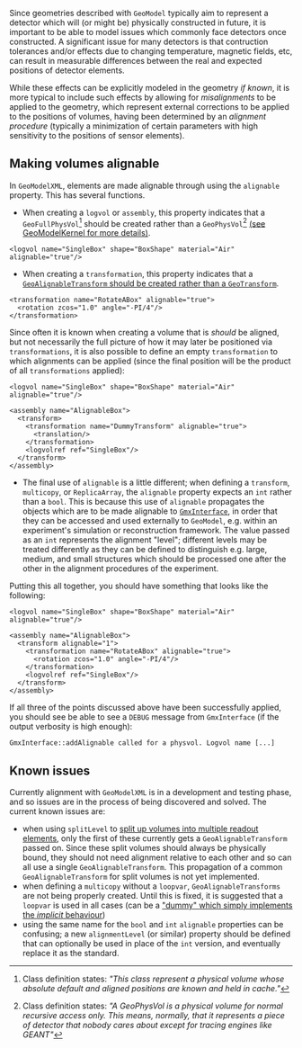 Since geometries described with `GeoModel` typically aim to represent a detector which will (or might be) physically constructed in future, it is important to be able to model issues which commonly face detectors once constructed. A significant issue for many detectors is that contruction tolerances and/or effects due to changing temperature, magnetic fields, etc, can result in measurable differences between the real and expected positions of detector elements.

While these effects can be explicitly modeled in the geometry *if known*, it is more typical to include such effects by allowing for *misalignments* to be applied to the geometry, which represent external corrections to be applied to the positions of volumes, having been determined by an *alignment procedure* (typically a minimization of certain parameters with high sensitivity to the positions of sensor elements).

## Making volumes alignable

In `GeoModelXML`, elements are made alignable through using the `alignable` property. This has several functions.

- When creating a `logvol` or `assembly`, this property indicates that a `GeoFullPhysVol`[^abbr1] should be created rather than a `GeoPhysVol`[^abbr2] [(see GeoModelKernel for more details)](../../kernel/overview/#physical-volumes-and-the-geometry-graph).

```
<logvol name="SingleBox" shape="BoxShape" material="Air" alignable="true"/>
```

- When creating a `transformation`, this property indicates that a [`GeoAlignableTransform` should be created rather than a `GeoTransform`](../../kernel/overview/#physical-volumes-and-the-geometry-graph).

```
<transformation name="RotateABox" alignable="true">
  <rotation zcos="1.0" angle="-PI/4"/>
</transformation>
```
Since often it is known when creating a volume that is *should* be aligned, but not necessarily the full picture of how it may later be positioned via `transformations`, it is also possible to define an empty `transformation` to which alignments can be applied (since the final position will be the product of all `transformations` applied):
```
<logvol name="SingleBox" shape="BoxShape" material="Air" alignable="true"/>

<assembly name="AlignableBox">
  <transform>
    <transformation name="DummyTransform" alignable="true">
      <translation/>
    </transformation>
    <logvolref ref="SingleBox"/>
  </transform>
</assembly>
```  

- The final use of `alignable` is a little different; when defining a `transform`, `multicopy`, or `ReplicaArray`, the `alignable` property expects an `int` rather than a `bool`. This is because this use of `alignable` propagates the objects which are to be made alignable to [`GmxInterface`](../components/gmxinterface/), in order that they can be accessed and used externally to `GeoModel`, e.g. within an experiment's simulation or reconstruction framework. The value passed as an `int` represents the alignment "level"; different levels may be treated differently as they can be defined to distinguish e.g. large, medium, and small structures which should be processed one after the other in the alignment procedures of the experiment.

Putting this all together, you should have something that looks like the following:

```
<logvol name="SingleBox" shape="BoxShape" material="Air" alignable="true"/>

<assembly name="AlignableBox">
  <transform alignable="1">
    <transformation name="RotateABox" alignable="true">
      <rotation zcos="1.0" angle="-PI/4"/>
    </transformation>
    <logvolref ref="SingleBox"/>
  </transform>
</assembly>
```
If all three of the points discussed above have been successfully applied, you should see be able to see a `DEBUG` message from `GmxInterface` (if the output verbosity is high enough):

```
GmxInterface::addAlignable called for a physvol. Logvol name [...]
```

## Known issues

Currently alignment with `GeoModelXML` is in a development and testing phase, and so issues are in the process of being discovered and solved. The current known issues are:

- when using `splitLevel` to [split up volumes into multiple readout elements](../readout/#splitting-volumes-into-multiple-readout-elements), only the first of these currently gets a `GeoAlignableTransform` passed on. Since these split volumes should always be physically bound, they should not need alignment relative to each other and so can all use a single `GeoAlignableTransform`. This propagation of a common `GeoAlignableTransform` for split volumes is not yet implemented.
- when defining a `multicopy` without a `loopvar`, `GeoAlignableTransforms` are not being properly created. Until this is fixed, it is suggested that a `loopvar` is used in all cases (can be a ["dummy" which simply implements the *implicit* behaviour](../buildinggeometry/#repeated-positionings)) 
- using the same name for the `bool` and `int` `alignable` properties can be confusing; a new `alignmentLevel` (or similar) property should be defined that can optionally be used in place of the `int` version, and eventually replace it as the standard.

[^abbr1]:Class definition states: *"This class represent a physical volume whose absolute default and aligned positions are known and held in cache."*

[^abbr2]:Class definition states: *"A GeoPhysVol is a physical volume for normal recursive access only. This means, normally, that it represents a piece of detector that nobody cares about except for tracing engines like GEANT"*